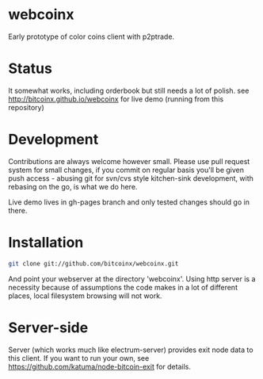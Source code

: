 # webcoinx

Early prototype of color coins client with p2ptrade.

# Status

It somewhat works, including orderbook but still needs a lot of polish.
see http://bitcoinx.github.io/webcoinx for live demo (running from this repository)

# Development

Contributions are always welcome however small. Please use pull request system for small changes, if you
commit on regular basis you'll be given push access - abusing git for svn/cvs style kitchen-sink
development, with rebasing on the go, is what we do here.

Live demo lives in gh-pages branch and only tested changes should go in there.

# Installation


``` sh
git clone git://github.com/bitcoinx/webcoinx.git
```

And point your webserver at the directory 'webcoinx'. Using http server is a necessity because
of assumptions the code makes in a lot of different places, local filesystem browsing will not work.

# Server-side

Server (which works much like electrum-server) provides exit node data to this client. If you want
to run your own, see https://github.com/katuma/node-bitcoin-exit for details.
